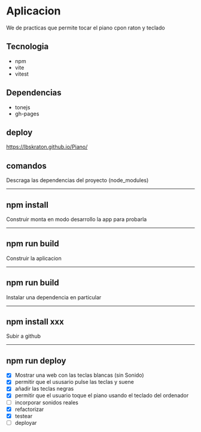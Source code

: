 
# Aplicacion

We de practicas que permite tocar el piano cpon raton y teclado

##  Tecnologia

- npm
- vite
- vitest

## Dependencias
- tonejs
- gh-pages

## deploy

https://lbskraton.github.io/Piano/


## comandos

Descraga las dependencias del proyecto (node_modules)

---
npm install
---

Construir monta en modo desarrollo la app para probarla

---
npm run build
---

Construir la aplicacion

---
npm run build
---

Instalar una dependencia en particular


---
npm install xxx
---

Subir a github


---
npm run deploy
---



- [x] Mostrar una web con las teclas blancas (sin Sonido)
- [x] permitir que el ususario pulse las teclas y suene
- [x] añadir las teclas negras
- [x] permitir que el usuario toque el piano usando el teclado del ordenador
- [ ] incorporar sonidos reales
- [x] refactorizar
- [x] testear
- [ ] deployar

